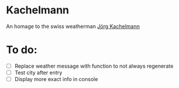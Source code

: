 # Kachelmann
An homage to the swiss weatherman [Jörg Kachelmann](https://en.wikipedia.org/wiki/J%C3%B6rg_Kachelmann)

# To do:

- [ ] Replace weather message with function to not always regenerate
- [ ] Test city after entry
- [ ] Display more exact info in console
